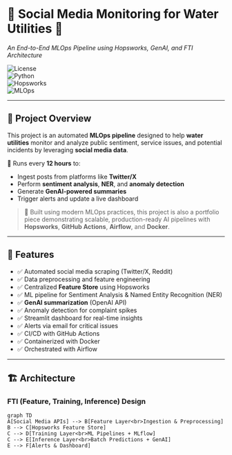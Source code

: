 # 🚰 Social Media Monitoring for Water Utilities 🌊  
*An End-to-End MLOps Pipeline using Hopsworks, GenAI, and FTI Architecture*

![License](https://img.shields.io/badge/Status-MVP%20In%20Progress-blue)  
![Python](https://img.shields.io/badge/Python-3.10+-blue.svg)  
![Hopsworks](https://img.shields.io/badge/Powered_by-Hopsworks-green)  
![MLOps](https://img.shields.io/badge/MLOps-End_to_End-orange)

---

## 📖 Project Overview
This project is an automated **MLOps pipeline** designed to help **water utilities** monitor and analyze public sentiment, service issues, and potential incidents by leveraging **social media data**.

🔹 Runs every **12 hours** to:
- Ingest posts from platforms like **Twitter/X**
- Perform **sentiment analysis**, **NER**, and **anomaly detection**
- Generate **GenAI-powered summaries**
- Trigger alerts and update a live dashboard

> 🎯 Built using modern MLOps practices, this project is also a portfolio piece demonstrating scalable, production-ready AI pipelines with **Hopsworks**, **GitHub Actions**, **Airflow**, and **Docker**.

---

## 🚀 Features
- ✅ Automated social media scraping (Twitter/X, Reddit)
- ✅ Data preprocessing and feature engineering
- ✅ Centralized **Feature Store** using Hopsworks
- ✅ ML pipeline for Sentiment Analysis & Named Entity Recognition (NER)
- ✅ **GenAI summarization** (OpenAI API)
- ✅ Anomaly detection for complaint spikes
- ✅ Streamlit dashboard for real-time insights
- ✅ Alerts via email for critical issues
- ✅ CI/CD with GitHub Actions
- ✅ Containerized with Docker
- ✅ Orchestrated with Airflow

---

## 🏗️ Architecture

### FTI (Feature, Training, Inference) Design
```mermaid
graph TD
A[Social Media APIs] --> B[Feature Layer<br>Ingestion & Preprocessing]
B --> C[Hopsworks Feature Store]
C --> D[Training Layer<br>ML Pipelines + MLflow]
C --> E[Inference Layer<br>Batch Predictions + GenAI]
E --> F[Alerts & Dashboard]

